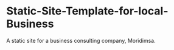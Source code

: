 # Static-Site-Template-for-local-Business
A static site for a business consulting company, Moridimsa. 
